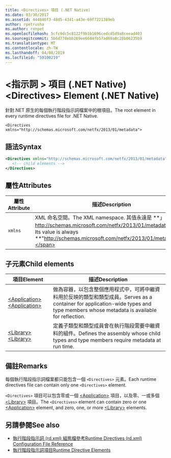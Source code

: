 ```yaml
---
title: <Directives> 項目 (.NET Native)
ms.date: 03/30/2017
ms.assetid: 444846f3-48d5-4341-a43e-69f7221389eb
author: rpetrusha
ms.author: ronpet
ms.openlocfilehash: 5cfc9dc5c8122f9b1b1696cedcd5d9a8ceead403
ms.sourcegitcommit: 5b6d778ebb269ee6684fb57ad69a8c28b06235b9
ms.translationtype: MT
ms.contentlocale: zh-TW
ms.lasthandoff: 04/08/2019
ms.locfileid: "59100219"
---
```

# <a name="directives-element-net-native"></a><span data-ttu-id="53006-102">\<指示詞 > 項目 (.NET Native)</span><span class="sxs-lookup"><span data-stu-id="53006-102">\<Directives> Element (.NET Native)</span></span>
<span data-ttu-id="53006-103">針對.NET 原生的每個執行階段指示詞檔案中的根項目。</span><span class="sxs-lookup"><span data-stu-id="53006-103">The root element in every runtime directives file for .NET Native.</span></span>  
  
 `<Directives xmlns="http://schemas.microsoft.com/netfx/2013/01/metadata">` 
  
## <a name="syntax"></a><span data-ttu-id="53006-104">語法</span><span class="sxs-lookup"><span data-stu-id="53006-104">Syntax</span></span>  
  
```xml  
<Directives xmlns="http://schemas.microsoft.com/netfx/2013/01/metadata">  
   <!-- child elements -->   
</Directives>  
```  
  
## <a name="attributes"></a><span data-ttu-id="53006-105">屬性</span><span class="sxs-lookup"><span data-stu-id="53006-105">Attributes</span></span>  
  
|<span data-ttu-id="53006-106">屬性</span><span class="sxs-lookup"><span data-stu-id="53006-106">Attribute</span></span>|<span data-ttu-id="53006-107">描述</span><span class="sxs-lookup"><span data-stu-id="53006-107">Description</span></span>|  
|---------------|-----------------|  
|`xmlns`|<span data-ttu-id="53006-108">XML 命名空間。</span><span class="sxs-lookup"><span data-stu-id="53006-108">The XML namespace.</span></span> <span data-ttu-id="53006-109">其值永遠是 **」 http://schemas.microsoft.com/netfx/2013/01/metadata"**。</span><span class="sxs-lookup"><span data-stu-id="53006-109">Its value is always **"http://schemas.microsoft.com/netfx/2013/01/metadata"**.</span></span>|  
  
## <a name="child-elements"></a><span data-ttu-id="53006-110">子元素</span><span class="sxs-lookup"><span data-stu-id="53006-110">Child elements</span></span>  
  
|<span data-ttu-id="53006-111">項目</span><span class="sxs-lookup"><span data-stu-id="53006-111">Element</span></span>|<span data-ttu-id="53006-112">描述</span><span class="sxs-lookup"><span data-stu-id="53006-112">Description</span></span>|  
|-------------|-----------------|  
|[<span data-ttu-id="53006-113">\<Application></span><span class="sxs-lookup"><span data-stu-id="53006-113">\<Application></span></span>](../../../docs/framework/net-native/application-element-net-native.md)|<span data-ttu-id="53006-114">做為容器，以包含整個應用程式中，可將中繼資料用於反映的類型和類型成員。</span><span class="sxs-lookup"><span data-stu-id="53006-114">Serves as a container for application-wide types and type members whose metadata is available for reflection.</span></span>|  
|[<span data-ttu-id="53006-115">\<Library></span><span class="sxs-lookup"><span data-stu-id="53006-115">\<Library></span></span>](../../../docs/framework/net-native/library-element-net-native.md)|<span data-ttu-id="53006-116">定義子類型和類型成員會在執行階段需要中繼資料的組件。</span><span class="sxs-lookup"><span data-stu-id="53006-116">Defines the assembly whose child types and type members require metadata at run time.</span></span>|  
  
## <a name="remarks"></a><span data-ttu-id="53006-117">備註</span><span class="sxs-lookup"><span data-stu-id="53006-117">Remarks</span></span>  
 <span data-ttu-id="53006-118">每個執行階段指示詞檔案都只能包含一個 `<Directives>` 元素。</span><span class="sxs-lookup"><span data-stu-id="53006-118">Each runtime directives file can contain only one `<Directives>` element.</span></span>  
  
 <span data-ttu-id="53006-119">`<Directives>` 項目可以包含零或一個 [\<Application>](../../../docs/framework/net-native/application-element-net-native.md) 項目，以及零、一或多個 [\<Library>](../../../docs/framework/net-native/library-element-net-native.md) 項目。</span><span class="sxs-lookup"><span data-stu-id="53006-119">The `<Directives>` element can contain zero or one [\<Application>](../../../docs/framework/net-native/application-element-net-native.md) element, and zero, one, or more [\<Library>](../../../docs/framework/net-native/library-element-net-native.md) elements.</span></span>  
  
## <a name="see-also"></a><span data-ttu-id="53006-120">另請參閱</span><span class="sxs-lookup"><span data-stu-id="53006-120">See also</span></span>

- [<span data-ttu-id="53006-121">執行階段指示詞 (rd.xml) 組態檔參考</span><span class="sxs-lookup"><span data-stu-id="53006-121">Runtime Directives (rd.xml) Configuration File Reference</span></span>](../../../docs/framework/net-native/runtime-directives-rd-xml-configuration-file-reference.md)
- [<span data-ttu-id="53006-122">執行階段指示詞項目</span><span class="sxs-lookup"><span data-stu-id="53006-122">Runtime Directive Elements</span></span>](../../../docs/framework/net-native/runtime-directive-elements.md)
